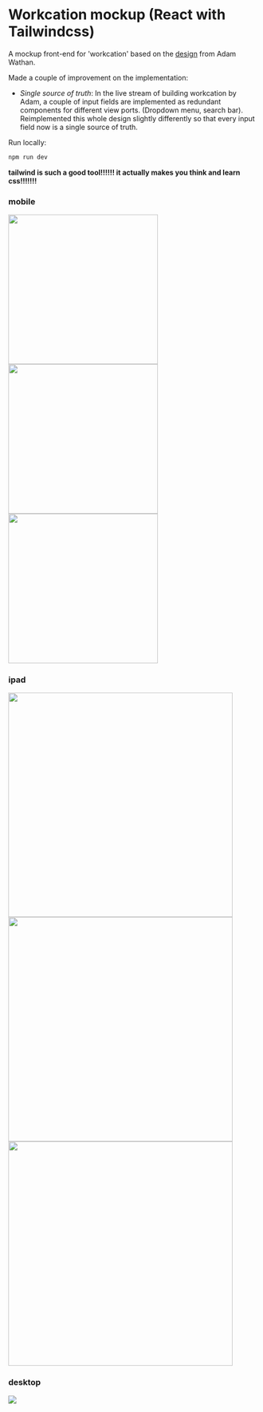 # Workcation mockup (React with Tailwindcss)

A mockup front-end for 'workcation' based on the [design](https://www.figma.com/file/SNUysoGLVJPm286sgXCEm2Ag/tailwind-course?node-id=0%3A1&viewport=5813%2C-667%2C0.3258124887943268) from Adam Wathan.

Made a couple of improvement on the implementation:
* *Single source of truth*:
  In the live stream of building workcation by Adam, a couple of input fields are implemented as redundant components for different view ports. (Dropdown menu, search bar).
  Reimplemented this whole design slightly differently so that every input field now is a single source of truth.

Run locally:
```bash
npm run dev
```
**tailwind is such a good tool!!!!!! it actually makes you think and learn css!!!!!!!**

### mobile
<img style="display:inline-block" src="./public/mobile0.png" width="300">
<img style="display:inline-block" src="./public/mobile1.png" width="300">
<img style="display:inline-block" src="./public/mobile2.png" width="300">

### ipad
<img src="./public/ipad0.png" width="450">
<img src="./public/ipad1.png" width="450">
<img src="./public/ipad2.png" width="450">

### desktop
<img src="./public/pc.png">